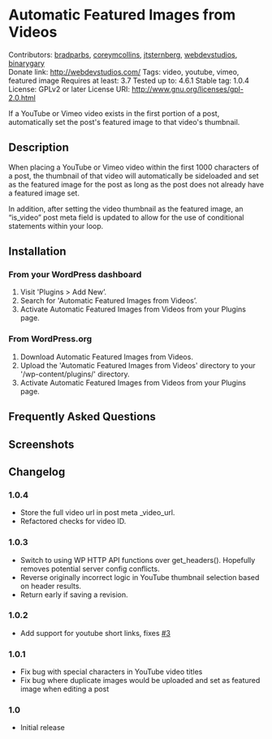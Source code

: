 # Automatic Featured Images from Videos #

Contributors: [bradparbs](https://github.com/bradp), [coreymcollins](https://github.com/coreymcollins), [jtsternberg](https://github.com/jtsternberg), [webdevstudios](https://github.com/webdevstudios), [binarygary](https://github.com/binarygaryfi)   
Donate link: http://webdevstudios.com/
Tags: video, youtube, vimeo, featured image
Requires at least: 3.7
Tested up to: 4.6.1
Stable tag: 1.0.4
License: GPLv2 or later
License URI: http://www.gnu.org/licenses/gpl-2.0.html

If a YouTube or Vimeo video exists in the first portion of a post, automatically set the post's featured image to that video's thumbnail.

## Description ##

When placing a YouTube or Vimeo video within the first 1000 characters of a post, the thumbnail of that video will automatically be sideloaded and set as the featured image for the post as long as the post does not already have a featured image set.

In addition, after setting the video thumbnail as the featured image, an “is_video” post meta field is updated to allow for the use of conditional statements within your loop.

## Installation ##

### From your WordPress dashboard ###

1. Visit 'Plugins > Add New’.
2. Search for 'Automatic Featured Images from Videos’.
3. Activate Automatic Featured Images from Videos from your Plugins page.

### From WordPress.org ###

1. Download Automatic Featured Images from Videos.
2. Upload the 'Automatic Featured Images from Videos' directory to your '/wp-content/plugins/' directory.
3. Activate Automatic Featured Images from Videos from your Plugins page.

## Frequently Asked Questions ##

## Screenshots ##

## Changelog ##

### 1.0.4 ###
* Store the full video url in post meta _video_url. 
* Refactored checks for video ID.

### 1.0.3 ###
* Switch to using WP HTTP API functions over get_headers(). Hopefully removes potential server config conflicts.
* Reverse originally incorrect logic in YouTube thumbnail selection based on header results.
* Return early if saving a revision.

### 1.0.2 ###
* Add support for youtube short links, fixes [#3](https://github.com/WebDevStudios/Automatic-Featured-Images-from-Videos/issues/3)

### 1.0.1 ###
* Fix bug with special characters in YouTube video titles
* Fix bug where duplicate images would be uploaded and set as featured image when editing a post

### 1.0 ###
* Initial release
